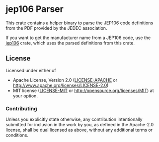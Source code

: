 # jep106 Parser

This crate contains a helper binary to parse the JEP106 code definitions from the PDF provided by the JEDEC association.

If you want to get the manufacturer name from a JEP106 code, use the [jep106](https://crates.io/crates/jep106) crate,
which uses the parsed definitions from this crate.

## License

Licensed under either of

 * Apache License, Version 2.0 ([LICENSE-APACHE](LICENSE-APACHE) or
   http://www.apache.org/licenses/LICENSE-2.0)
 * MIT license ([LICENSE-MIT](LICENSE-MIT) or
   http://opensource.org/licenses/MIT) at your option.

### Contributing

Unless you explicitly state otherwise, any contribution intentionally submitted
for inclusion in the work by you, as defined in the Apache-2.0 license, shall
be dual licensed as above, without any additional terms or conditions.
